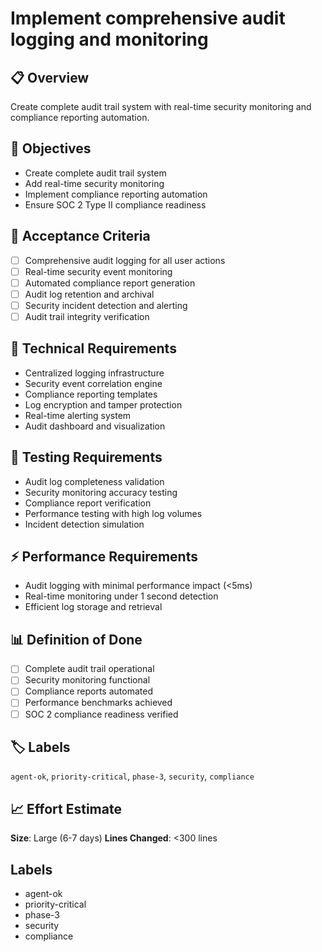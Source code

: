 # Implement comprehensive audit logging and monitoring

## 📋 Overview
Create complete audit trail system with real-time security monitoring and compliance reporting automation.

## 🎯 Objectives
- Create complete audit trail system
- Add real-time security monitoring
- Implement compliance reporting automation
- Ensure SOC 2 Type II compliance readiness

## 📝 Acceptance Criteria
- [ ] Comprehensive audit logging for all user actions
- [ ] Real-time security event monitoring
- [ ] Automated compliance report generation
- [ ] Audit log retention and archival
- [ ] Security incident detection and alerting
- [ ] Audit trail integrity verification

## 🔧 Technical Requirements
- Centralized logging infrastructure
- Security event correlation engine
- Compliance reporting templates
- Log encryption and tamper protection
- Real-time alerting system
- Audit dashboard and visualization

## 🧪 Testing Requirements
- Audit log completeness validation
- Security monitoring accuracy testing
- Compliance report verification
- Performance testing with high log volumes
- Incident detection simulation

## ⚡ Performance Requirements
- Audit logging with minimal performance impact (<5ms)
- Real-time monitoring under 1 second detection
- Efficient log storage and retrieval

## 📊 Definition of Done
- [ ] Complete audit trail operational
- [ ] Security monitoring functional
- [ ] Compliance reports automated
- [ ] Performance benchmarks achieved
- [ ] SOC 2 compliance readiness verified

## 🏷️ Labels
`agent-ok`, `priority-critical`, `phase-3`, `security`, `compliance`

## 📈 Effort Estimate
**Size**: Large (6-7 days)
**Lines Changed**: <300 lines

## Labels
- agent-ok
- priority-critical
- phase-3
- security
- compliance
